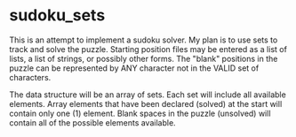 # sudoku_sets

This is an attempt to implement a sudoku solver. 
My plan is to use sets to track and solve the puzzle.
Starting position files may be entered as a list of lists, 
	a list of strings, or possibly other forms.
The "blank" positions in the puzzle can be represented by 
	ANY character not in the VALID set of characters.

The data structure will be an array of sets. 
Each set will include all available elements. 
Array elements that have been declared (solved)
	at the start will contain only one (1) element. 
Blank spaces in the puzzle (unsolved) will contain 
	all of the possible elements available.

